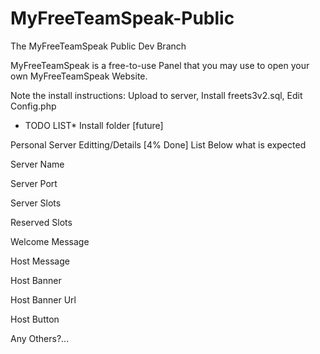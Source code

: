 # MyFreeTeamSpeak-Public
The MyFreeTeamSpeak Public Dev Branch

MyFreeTeamSpeak is a free-to-use Panel that you may use to open your own MyFreeTeamSpeak Website.

Note the install instructions:
Upload to server,
Install freets3v2.sql,
Edit Config.php


* TODO LIST*
Install folder [future]

Personal Server Editting/Details [4% Done] List Below what is expected

Server Name

Server Port

Server Slots

Reserved Slots

Welcome Message

Host Message

Host Banner

Host Banner Url

Host Button

Any Others?...